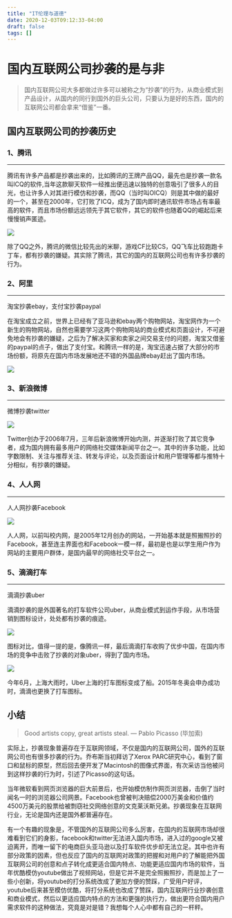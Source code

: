 ```yaml
---
title: "IT伦理与道德"
date: 2020-12-03T09:12:33-04:00
draft: false
tags: []
---
```


# 国内互联网公司抄袭的是与非

>国内互联网公司大多都做过许多可以被称之为“抄袭”的行为，从商业模式到产品设计，从国内的同行到国外的巨头公司，只要认为是好的东西，国内的互联网公司都会拿来“借鉴”一番。

## 国内互联网公司的抄袭历史

### 1、腾讯

---

腾讯有许多产品都是抄袭出来的，比如腾讯的王牌产品QQ，最先也是抄袭一款名叫ICQ的软件,当年这款聊天软件一经推出便迅速以独特的创意吸引了很多人的目光，也让许多人对其进行模仿和抄袭，而QQ（当时叫OICQ）则是其中做的最好的一个，甚至在2000年，它打败了ICQ，成为了国内即时通讯软件市场占有率最高的软件，而且市场份额远远领先于其它软件，其它的软件也随着QQ的崛起后来慢慢销声匿迹。

![](https://timgsa.baidu.com/timg?image&quality=80&size=b9999_10000&sec=1607356235510&di=254e65932eb67e2030ce4533c4d6f028&imgtype=0&src=http%3A%2F%2Finews.gtimg.com%2Fnewsapp_match%2F0%2F11269234899%2F0.jpg)

除了QQ之外，腾讯的微信比较先出的米聊，游戏CF比较CS，QQ飞车比较跑跑卡丁车，都有抄袭的嫌疑。其实除了腾讯，其它的国内的互联网公司也有许多抄袭的行为。

### 2、阿里

---

淘宝抄袭ebay，支付宝抄袭paypal

在淘宝成立之前，世界上已经有了亚马逊和ebay两个购物网站，淘宝网作为一个新生的购物网站，自然也需要学习这两个购物网站的商业模式和页面设计，不可避免地会有抄袭的嫌疑，之后为了解决买家和卖家之间交易支付的问题，淘宝又借鉴的paypal的点子，做出了支付宝。和腾讯一样的是，淘宝迅速占据了大部分的市场份额，将原先在国内市场发展地还不错的外国品牌ebay赶出了国内市场。

![](https://images.lusongsong.com/zb_users/upload/2016/11/201611177765_575.jpg)

### 3、新浪微博

---

微博抄袭twitter

![](https://timgsa.baidu.com/timg?image&quality=80&size=b9999_10000&sec=1607422321032&di=a26b6f9f7442b79246cc4544ae84361b&imgtype=0&src=http%3A%2F%2Fimages.cnblogs.com%2Fcnblogs_com%2Fmeng-meng%2F201108%2F20110815112653236.png)

Twitter创办于2006年7月，三年后新浪微博开始内测，并逐渐打败了其它竞争者，成为国内拥有最多用户的网络社交媒体新闻平台之一。其中的许多功能，比如字数限制、关注与推荐关注、转发与评论，以及页面设计和用户管理等都与推特十分相似，有抄袭的嫌疑。

### 4、人人网

---

人人网抄袭Facebook

![](https://images.lusongsong.com/zb_users/upload/2016/11/201611175730_206.jpg)

人人网，以前叫校内网，是2005年12月创办的网站，一开始基本就是照搬照抄的Facebook，甚至连主界面也和Facebook一模一样，最初是也是以学生用户作为网站的主要用户群体，是国内最早的网络社交平台之一。

### 5、滴滴打车

---

滴滴抄袭uber

滴滴抄袭的是外国著名的打车软件公司uber，从商业模式到运作手段，从市场营销到图标设计，处处都有抄袭的痕迹。

![](https://images.lusongsong.com/zb_users/upload/2016/11/201611173522_714.jpg)

图标对比，值得一提的是，像腾讯一样，最后滴滴打车收购了优步中国，在国内市场的竞争中击败了抄袭的对象uber，得到了国内市场。

![](https://images.lusongsong.com/zb_users/upload/2016/11/201611173432_394.jpg)

今年6月，上海大雨时，Uber上海的打车图标变成了船。2015年冬奥会申办成功时，滴滴也更换了打车图标。

## 小结

>Good artists copy, great artists steal. — Pablo Picasso (毕加索)

实际上，抄袭现象普遍存在于互联网领域，不仅是国内的互联网公司，国外的互联网公司也有很多抄袭的行为。乔布斯当初拜访了Xerox PARC研究中心，看到了窗口和鼠标的原型，然后回去便开发了Macintosh的图像式界面，有次采访当他被问到这样抄袭的行为时，引述了Picasso的这句话。

当年微软看到网页浏览器的巨大前景后，也开始模仿制作网页浏览器，击倒了当时闻名一时的浏览器公司网景。Facebook也曾被判决赔偿2000万美金和价值约4500万美元的股票给被剽窃社交网络创意的文克莱沃斯兄弟。抄袭现象在互联网行业，无论是国内还是国外都普遍存在。

有一个有趣的现象是，不管国外的互联网公司多么厉害，在国内的互联网市场却很难看到它们的身影，facebook和twitter无法进入国内市场，进入过的google又被迫离开，而唯一留下的电商巨头亚马逊以及打车软件优步却无法立足。其中也许有部分政策的因素，但也反应了国内的互联网对政策的把握和对用户的了解能把外国互联网公司的创意和点子转化成更适合国内特点、功能更适应国内市场的软件，当年优酷模仿youtube做出了视频网站，但是它并不是完全照搬照抄，而是加上了一些小创新，将youtube的打分系统改成了更加方便的赞踩，广受用户好评，youtube后来甚至模仿优酷，将打分系统也改成了赞踩，国内互联网行业抄袭创意和商业模式，然后以更适应国内特点的方法和更强的执行力，做出更符合国内用户需求软件的这种做法，究竟是对是错？我想每个人心中都有自己的一杆秤。